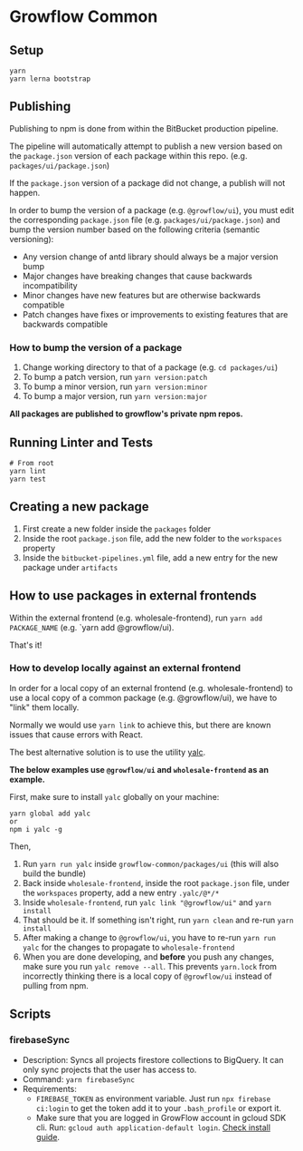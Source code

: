 # Growflow Common

## Setup

```
yarn
yarn lerna bootstrap
```

## Publishing

Publishing to npm is done from within the BitBucket production pipeline.

The pipeline will automatically attempt to publish a new version based on the `package.json` version of each package within this repo. (e.g. `packages/ui/package.json`)

If the `package.json` version of a package did not change, a publish will not happen.

In order to bump the version of a package (e.g. `@growflow/ui`), you must edit the corresponding `package.json` file (e.g. `packages/ui/package.json`) and bump the version number based on the following criteria (semantic versioning):

- Any version change of antd library should always be a major version bump
- Major changes have breaking changes that cause backwards incompatibility
- Minor changes have new features but are otherwise backwards compatible
- Patch changes have fixes or improvements to existing features that are backwards compatible

### How to bump the version of a package

1. Change working directory to that of a package (e.g. `cd packages/ui`)
2. To bump a patch version, run `yarn version:patch`
3. To bump a minor version, run `yarn version:minor`
4. To bump a major version, run `yarn version:major`

**All packages are published to growflow's private npm repos.**

## Running Linter and Tests

```
# From root
yarn lint
yarn test
```

## Creating a new package

1. First create a new folder inside the `packages` folder
2. Inside the root `package.json` file, add the new folder to the `workspaces` property
3. Inside the `bitbucket-pipelines.yml` file, add a new entry for the new package under `artifacts`

## How to use packages in external frontends

Within the external frontend (e.g. wholesale-frontend), run `yarn add PACKAGE_NAME` (e.g. `yarn add @growflow/ui).

That's it!

### How to develop locally against an external frontend

In order for a local copy of an external frontend (e.g. wholesale-frontend) to use a local copy of a common package (e.g. @growflow/ui), we have to "link" them locally.

Normally we would use `yarn link` to achieve this, but there are known issues that cause errors with React.

The best alternative solution is to use the utility [yalc](https://github.com/whitecolor/yalc).

**The below examples use `@growflow/ui` and `wholesale-frontend` as an example.**

First, make sure to install `yalc` globally on your machine:

```
yarn global add yalc
or
npm i yalc -g
```

Then,

1. Run `yarn run yalc` inside `growflow-common/packages/ui` (this will also build the bundle)
1. Back inside `wholesale-frontend`, inside the root `package.json` file, under the `workspaces` property, add a new entry `.yalc/@*/*`
1. Inside `wholesale-frontend`, run `yalc link "@growflow/ui"` and `yarn install`
1. That should be it. If something isn't right, run `yarn clean` and re-run `yarn install`
1. After making a change to `@growflow/ui`, you have to re-run `yarn run yalc` for the changes to propagate to `wholesale-frontend`
1. When you are done developing, and **before** you push any changes, make sure you run `yalc remove --all`. This prevents `yarn.lock` from incorrectly thinking there is a local copy of `@growflow/ui` instead of pulling from npm.

## Scripts

### firebaseSync

- Description: Syncs all projects firestore collections to BigQuery. It can only sync projects that the user has access to.
- Command: `yarn firebaseSync`
- Requirements:
  - `FIREBASE_TOKEN` as environment variable. Just run `npx firebase ci:login` to get the token add it to your `.bash_profile` or export it.
  - Make sure that you are logged in GrowFlow account in gcloud SDK cli. Run: `gcloud auth application-default login`. [Check install guide](https://cloud.google.com/sdk/docs/downloads-interactive).
